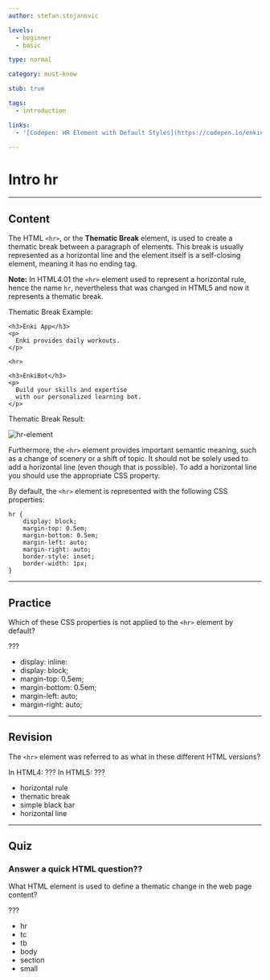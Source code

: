 ```yaml
---
author: stefan.stojanovic

levels:
  - beginner
  - basic

type: normal

category: must-know

stub: true

tags:
  - introduction

links:
  - '[Codepen: HR Element with Default Styles](https://codepen.io/enkidevs/pen/zayObZ){code}'

---
```

# Intro hr
---
## Content

The HTML `<hr>`, or the **Thematic Break** element, is used to create a thematic break between a paragraph of elements. This break is usually represented as a horizontal line and the element itself is a self-closing element, meaning it has no ending tag.

**Note:** In HTML4.01 the `<hr>` element used to represent a horizontal rule, hence the name `hr`, nevertheless that was changed in HTML5 and now it represents a thematic break.

Thematic Break Example:
```
<h3>Enki App</h3>
<p>
  Enki provides daily workouts.
</p>

<hr>

<h3>EnkiBot</h3>
<p>
  Build your skills and expertise
  with our personalized learning bot.
</p>
```

Thematic Break Result:

![hr-element](%3Csvg%20xmlns%3D%22http%3A%2F%2Fwww.w3.org%2F2000%2Fsvg%22%20width%3D%22320%22%20height%3D%22208%22%3E%3Cg%20fill%3D%22none%22%20fill-rule%3D%22evenodd%22%3E%3Crect%20width%3D%22320%22%20height%3D%22208%22%20fill%3D%22%23FFF%22%20rx%3D%229%22%2F%3E%3Cpath%20stroke%3D%22%23979797%22%20stroke-linecap%3D%22square%22%20d%3D%22M24.5%2092.5h274%22%2F%3E%3Cpath%20stroke%3D%22%23EEE%22%20stroke-linecap%3D%22square%22%20d%3D%22M24.5%2093.5h274%22%2F%3E%3Ctext%20fill%3D%22%23000%22%20font-family%3D%22Arial-BoldMT%2C%20Arial%22%20font-size%3D%2218%22%20font-weight%3D%22bold%22%3E%3Ctspan%20x%3D%2222%22%20y%3D%2234%22%3EEnki%20App%3C%2Ftspan%3E%3C%2Ftext%3E%3Ctext%20fill%3D%22%23000%22%20font-family%3D%22Arial-BoldMT%2C%20Arial%22%20font-size%3D%2218%22%20font-weight%3D%22bold%22%3E%3Ctspan%20x%3D%2222%22%20y%3D%22129%22%3EEnkiBot%3C%2Ftspan%3E%3C%2Ftext%3E%3Ctext%20fill%3D%22%23000%22%20font-family%3D%22ArialMT%2C%20Arial%22%20font-size%3D%2216%22%3E%3Ctspan%20x%3D%2223%22%20y%3D%22168%22%3EBuild%20your%20skills%20and%20expertise%20with%20%3C%2Ftspan%3E%20%3Ctspan%20x%3D%2223%22%20y%3D%22185%22%3Eour%20personalized%20learning%20bot.%3C%2Ftspan%3E%3C%2Ftext%3E%3Ctext%20fill%3D%22%23000%22%20font-family%3D%22ArialMT%2C%20Arial%22%20font-size%3D%2216%22%3E%3Ctspan%20x%3D%2223%22%20y%3D%2272%22%3EEnki%20provides%20daily%20workouts.%3C%2Ftspan%3E%3C%2Ftext%3E%3C%2Fg%3E%3C%2Fsvg%3E)

Furthermore, the `<hr>` element provides important semantic meaning, such as a change of scenery or a shift of topic. It should not be solely used to add a horizontal line (even though that is possible). To add a horizontal line you should use the appropriate CSS property.

By default, the `<hr>` element is represented with the following CSS properties:
```  
hr { 
    display: block;
    margin-top: 0.5em;
    margin-bottom: 0.5em;
    margin-left: auto;
    margin-right: auto;
    border-style: inset;
    border-width: 1px;
}
```

<!--[View CodePen](https://codepen.io/enkidevs/pen/zayObZ)-->

---
## Practice

Which of these CSS properties is not applied to the `<hr>` element by default?

???

* display: inline:
* display: block;
* margin-top: 0.5em;
* margin-bottom: 0.5em;
* margin-left: auto;
* margin-right: auto;


---
## Revision

The `<hr>` element was referred to as what in these different HTML versions? 

In HTML4: ???
In HTML5: ???

* horizontal rule
* thematic break
* simple black bar
* horizontal line 

---
## Quiz

### Answer a quick HTML question??

What HTML element is used to define a thematic change in the web page content?

???

* hr
* tc
* tb
* body
* section
* small
